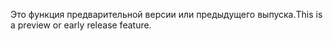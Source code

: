 <span data-ttu-id="1372d-101">Это функция предварительной версии или предыдущего выпуска.</span><span class="sxs-lookup"><span data-stu-id="1372d-101">This is a preview or early release feature.</span></span>